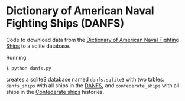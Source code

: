 # Dictionary of American Naval Fighting Ships (DANFS)

Code to download data from the [Dictionary of American Naval Fighting Ships](http://www.history.navy.mil/research/histories/ship-histories/danfs.html) to a sqlite database.

Running
```shell
$ python danfs.py
```
creates a sqlite3 database named `danfs.sqlite3` with two tables: `danfs_ships` with all ships in the [DANFS](http://www.history.navy.mil/research/histories/ship-histories/danfs.html), and `confederate_ships` with all ships in the [Confederate ships](http://www.history.navy.mil/research/histories/ship-histories/confederate_ships.html) histories.

